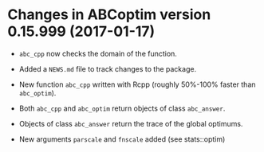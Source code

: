 # Changes in ABCoptim version 0.15.999 (2017-01-17)

* `abc_cpp` now checks the domain of the function.

* Added a `NEWS.md` file to track changes to the package.

* New function `abc_cpp` written with Rcpp (roughly 50%-100% faster than
  `abc_optim`).
  
* Both `abc_cpp` and `abc_optim` return objects of class `abc_answer`.

* Objects of class `abc_answer` return the trace of the global optimums.

* New arguments `parscale` and `fnscale` added (see stats::optim)



